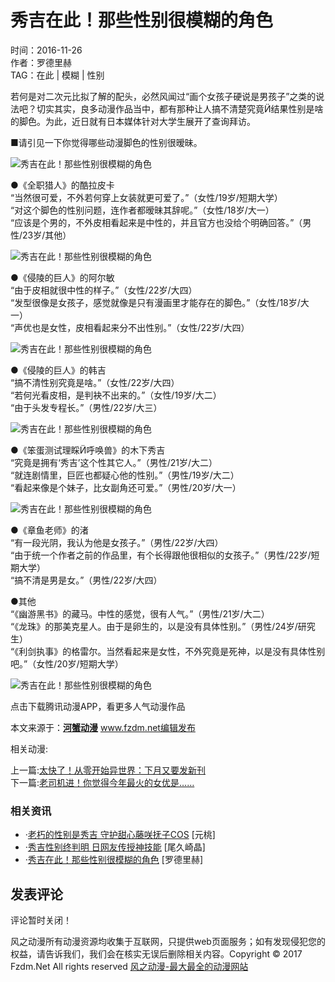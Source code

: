 # 秀吉在此！那些性别很模糊的角色

时间：2016-11-26  
作者：罗德里赫  
TAG：在此 | 模糊 | 性别  

若何是对二次元比拟了解的配头，必然风闻过“画个女孩子硬说是男孩子”之类的说法吧？切实其实，良多动漫作品当中，都有那种让人搞不清楚究竟结果性别是啥的脚色。为此，近日就有日本媒体针对大学生展开了查询拜访。

■请引见一下你觉得哪些动漫脚色的性别很暧昧。

![秀吉在此！那些性别很模糊的角色](http://pic.jutou5.com/fzdm/dmpic/20161126406614.jpg)

●《全职猎人》的酷拉皮卡  
“当然很可爱，不外若何穿上女装就更可爱了。”（女性/19岁/短期大学）  
“对这个脚色的性别问题，连作者都暧昧其辞呢。”（女性/18岁/大一）  
“应该是个男的，不外皮相看起来是中性的，并且官方也没给个明确回答。”（男性/23岁/其他）

![秀吉在此！那些性别很模糊的角色](http://pic.jutou5.com/fzdm/dmpic/20161126406615.jpg)

●《侵陵的巨人》的阿尔敏  
“由于皮相就很中性的样子。”（女性/22岁/大四）  
“发型很像是女孩子，感觉就像是只有漫画里才能存在的脚色。”（女性/18岁/大一）  
“声优也是女性，皮相看起来分不出性别。”（女性/22岁/大四）

![秀吉在此！那些性别很模糊的角色](http://pic.jutou5.com/fzdm/dmpic/20161126406616.jpg)

●《侵陵的巨人》的韩吉  
“搞不清性别究竟是啥。”（女性/22岁/大四）  
“若何光看皮相，是判袂不出来的。”（女性/19岁/大二）  
“由于头发专程长。”（男性/22岁/大三）

![秀吉在此！那些性别很模糊的角色](http://pic.jutou5.com/fzdm/dmpic/20161126406617.jpg)

●《笨蛋测试理睬呼唤兽》的木下秀吉  
“究竟是拥有‘秀吉’这个性其它人。”（男性/21岁/大二）  
“就连剧情里，巨匠也都疑心他的性别。”（男性/19岁/大二）  
“看起来像是个妹子，比女副角还可爱。”（男性/20岁/大一）

![秀吉在此！那些性别很模糊的角色](http://pic.jutou5.com/fzdm/dmpic/20161126406618.jpg)

●《章鱼老师》的渚  
“有一段光阴，我认为他是女孩子。”（男性/22岁/大四）  
“由于统一个作者之前的作品里，有个长得跟他很相似的女孩子。”（男性/22岁/短期大学）  
“搞不清是男是女。”（男性/22岁/大四）

●其他  
“《幽游黑书》的藏马。中性的感觉，很有人气。”（男性/21岁/大二）  
“《龙珠》的那美克星人。由于是卵生的，以是没有具体性别。”（男性/24岁/研究生）  
“《利剑执事》的格雷尔。当然看起来是女性，不外究竟是死神，以是没有具体性别吧。”（女性/20岁/短期大学）

![秀吉在此！那些性别很模糊的角色](http://pic.jutou5.com/fzdm/dmpic/20161126406619.jpg)

点击下载腾讯动漫APP，看更多人气动漫作品

本文来源于：[**河蟹动漫**](http://www.fzdm.net/hxdongman.html) www.fzdm.net编辑发布

相关动漫:

上一篇:[太快了！从零开始异世界：下月又要发新刊](/dmNews/Html/2016-11/30116.shtml)  
下一篇:[老司机进！你觉得今年最火的女优是……](/dmNews/Html/2016-11/30114.shtml)

### 相关资讯

-   ·[老朽的性别是秀吉 守护甜心藤咲抚子COS](/dmNews/CosPlay/2014-12/7556.shtml) \[元桃\]
-   ·[秀吉性别终判明 日网友传授神技能](/dmNews/Html/2016-7/24927.shtml) \[尾久崎晶\]
-   ·[秀吉在此！那些性别很模糊的角色](/dmNews/Html/2016-11/30115.shtml) \[罗德里赫\]

## 发表评论

评论暂时关闭！

风之动漫所有动漫资源均收集于互联网，只提供web页面服务；如有发现侵犯您的权益，请告诉我们，我们会在核实无误后删除相关内容。Copyright © 2017 Fzdm.Net All rights reserved [风之动漫-最大最全的动漫网站](http://www.fzdm.net/)